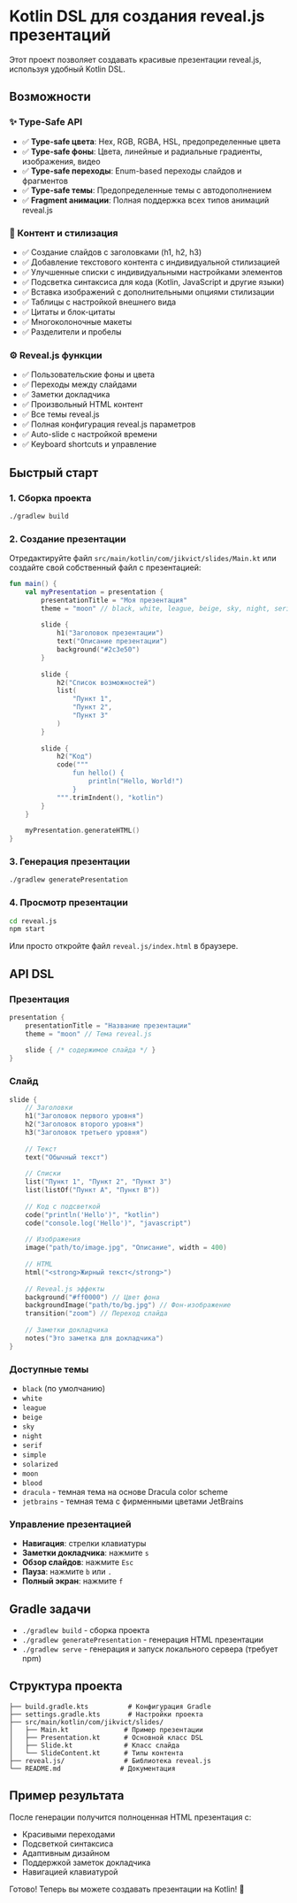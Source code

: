 # Kotlin DSL для создания reveal.js презентаций

Этот проект позволяет создавать красивые презентации reveal.js, используя удобный Kotlin DSL.

## Возможности

### ✨ Type-Safe API
- ✅ **Type-safe цвета**: Hex, RGB, RGBA, HSL, предопределенные цвета
- ✅ **Type-safe фоны**: Цвета, линейные и радиальные градиенты, изображения, видео
- ✅ **Type-safe переходы**: Enum-based переходы слайдов и фрагментов
- ✅ **Type-safe темы**: Предопределенные темы с автодополнением
- ✅ **Fragment анимации**: Полная поддержка всех типов анимаций reveal.js

### 🎨 Контент и стилизация
- ✅ Создание слайдов с заголовками (h1, h2, h3)
- ✅ Добавление текстового контента с индивидуальной стилизацией
- ✅ Улучшенные списки с индивидуальными настройками элементов
- ✅ Подсветка синтаксиса для кода (Kotlin, JavaScript и другие языки)
- ✅ Вставка изображений с дополнительными опциями стилизации
- ✅ Таблицы с настройкой внешнего вида
- ✅ Цитаты и блок-цитаты
- ✅ Многоколоночные макеты
- ✅ Разделители и пробелы

### ⚙️ Reveal.js функции
- ✅ Пользовательские фоны и цвета
- ✅ Переходы между слайдами
- ✅ Заметки докладчика
- ✅ Произвольный HTML контент
- ✅ Все темы reveal.js
- ✅ Полная конфигурация reveal.js параметров
- ✅ Auto-slide с настройкой времени
- ✅ Keyboard shortcuts и управление

## Быстрый старт

### 1. Сборка проекта

```bash
./gradlew build
```

### 2. Создание презентации

Отредактируйте файл `src/main/kotlin/com/jikvict/slides/Main.kt` или создайте свой собственный файл с презентацией:

```kotlin
fun main() {
    val myPresentation = presentation {
        presentationTitle = "Моя презентация"
        theme = "moon" // black, white, league, beige, sky, night, serif, simple, solarized, moon
        
        slide {
            h1("Заголовок презентации")
            text("Описание презентации")
            background("#2c3e50")
        }
        
        slide {
            h2("Список возможностей")
            list(
                "Пункт 1",
                "Пункт 2", 
                "Пункт 3"
            )
        }
        
        slide {
            h2("Код")
            code("""
                fun hello() {
                    println("Hello, World!")
                }
            """.trimIndent(), "kotlin")
        }
    }
    
    myPresentation.generateHTML()
}
```

### 3. Генерация презентации

```bash
./gradlew generatePresentation
```

### 4. Просмотр презентации

```bash
cd reveal.js
npm start
```

Или просто откройте файл `reveal.js/index.html` в браузере.

## API DSL

### Презентация

```kotlin
presentation {
    presentationTitle = "Название презентации"
    theme = "moon" // Тема reveal.js
    
    slide { /* содержимое слайда */ }
}
```

### Слайд

```kotlin
slide {
    // Заголовки
    h1("Заголовок первого уровня")
    h2("Заголовок второго уровня") 
    h3("Заголовок третьего уровня")
    
    // Текст
    text("Обычный текст")
    
    // Списки
    list("Пункт 1", "Пункт 2", "Пункт 3")
    list(listOf("Пункт A", "Пункт B"))
    
    // Код с подсветкой
    code("println('Hello')", "kotlin")
    code("console.log('Hello')", "javascript")
    
    // Изображения
    image("path/to/image.jpg", "Описание", width = 400)
    
    // HTML
    html("<strong>Жирный текст</strong>")
    
    // Reveal.js эффекты
    background("#ff0000") // Цвет фона
    backgroundImage("path/to/bg.jpg") // Фон-изображение
    transition("zoom") // Переход слайда
    
    // Заметки докладчика
    notes("Это заметка для докладчика")
}
```

### Доступные темы

- `black` (по умолчанию)
- `white`
- `league`
- `beige`
- `sky`
- `night`
- `serif`
- `simple`
- `solarized`
- `moon`
- `blood`
- `dracula` - темная тема на основе Dracula color scheme
- `jetbrains` - темная тема с фирменными цветами JetBrains

### Управление презентацией

- **Навигация**: стрелки клавиатуры
- **Заметки докладчика**: нажмите `s`
- **Обзор слайдов**: нажмите `Esc`
- **Пауза**: нажмите `b` или `.`
- **Полный экран**: нажмите `f`

## Gradle задачи

- `./gradlew build` - сборка проекта
- `./gradlew generatePresentation` - генерация HTML презентации
- `./gradlew serve` - генерация и запуск локального сервера (требует npm)

## Структура проекта

```
├── build.gradle.kts          # Конфигурация Gradle
├── settings.gradle.kts       # Настройки проекта
├── src/main/kotlin/com/jikvict/slides/
│   ├── Main.kt              # Пример презентации
│   ├── Presentation.kt      # Основной класс DSL
│   ├── Slide.kt             # Класс слайда
│   └── SlideContent.kt      # Типы контента
├── reveal.js/               # Библиотека reveal.js
└── README.md               # Документация
```

## Пример результата

После генерации получится полноценная HTML презентация с:
- Красивыми переходами
- Подсветкой синтаксиса
- Адаптивным дизайном
- Поддержкой заметок докладчика
- Навигацией клавиатурой

Готово! Теперь вы можете создавать презентации на Kotlin! 🎉